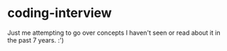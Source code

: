 # coding-interview

Just me attempting to go over concepts I haven't seen or read about it in the past 7 years. :') 

